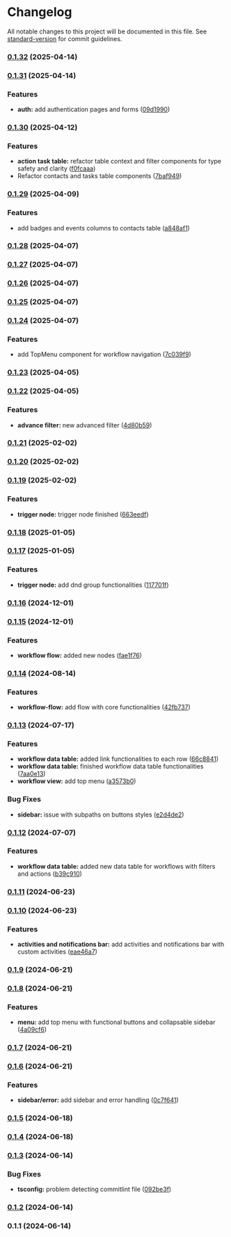 # Changelog

All notable changes to this project will be documented in this file. See [standard-version](https://github.com/conventional-changelog/standard-version) for commit guidelines.

### [0.1.32](https://github.com/PabloHelmbrecht/leadgrowth-app/compare/v0.1.31...v0.1.32) (2025-04-14)

### [0.1.31](https://github.com/PabloHelmbrecht/leadgrowth-app/compare/v0.1.30...v0.1.31) (2025-04-14)


### Features

* **auth:** add authentication pages and forms ([09d1990](https://github.com/PabloHelmbrecht/leadgrowth-app/commit/09d19902a80149f8bb8093401ce597ecb52c0afd))

### [0.1.30](https://github.com/PabloHelmbrecht/leadgrowth-app/compare/v0.1.29...v0.1.30) (2025-04-12)


### Features

* **action task table:** refactor table context and filter components for type safety and clarity ([f0fcaaa](https://github.com/PabloHelmbrecht/leadgrowth-app/commit/f0fcaaac075c2959b64f685b60e098509eae201f))
* Refactor contacts and tasks table components ([7baf949](https://github.com/PabloHelmbrecht/leadgrowth-app/commit/7baf949a73a46456696ddee7be575dea04f0e45b))

### [0.1.29](https://github.com/PabloHelmbrecht/leadgrowth-app/compare/v0.1.28...v0.1.29) (2025-04-09)


### Features

* add badges and events columns to contacts table ([a848af1](https://github.com/PabloHelmbrecht/leadgrowth-app/commit/a848af1c9707b670d89aed381f4996878719a10b))

### [0.1.28](https://github.com/PabloHelmbrecht/leadgrowth-app/compare/v0.1.27...v0.1.28) (2025-04-07)

### [0.1.27](https://github.com/PabloHelmbrecht/leadgrowth-app/compare/v0.1.26...v0.1.27) (2025-04-07)

### [0.1.26](https://github.com/PabloHelmbrecht/leadgrowth-app/compare/v0.1.25...v0.1.26) (2025-04-07)

### [0.1.25](https://github.com/PabloHelmbrecht/leadgrowth-app/compare/v0.1.24...v0.1.25) (2025-04-07)

### [0.1.24](https://github.com/PabloHelmbrecht/leadgrowth-app/compare/v0.1.23...v0.1.24) (2025-04-07)


### Features

* add TopMenu component for workflow navigation ([7c039f9](https://github.com/PabloHelmbrecht/leadgrowth-app/commit/7c039f90f34f8730b91e4278238081040a1ab418))

### [0.1.23](https://github.com/PabloHelmbrecht/leadgrowth-app/compare/v0.1.22...v0.1.23) (2025-04-05)

### [0.1.22](https://github.com/PabloHelmbrecht/leadgrowth-app/compare/v0.1.21...v0.1.22) (2025-04-05)


### Features

* **advance filter:** new advanced filter ([4d80b59](https://github.com/PabloHelmbrecht/leadgrowth-app/commit/4d80b599806754f96e531fb8d087d7bc38d81eaf))

### [0.1.21](https://github.com/PabloHelmbrecht/leadgrowth-app/compare/v0.1.19...v0.1.21) (2025-02-02)

### [0.1.20](https://github.com/PabloHelmbrecht/leadgrowth-app/compare/v0.1.19...v0.1.20) (2025-02-02)

### [0.1.19](https://github.com/PabloHelmbrecht/leadgrowth-app/compare/v0.1.18...v0.1.19) (2025-02-02)


### Features

* **trigger node:** trigger node finished ([663eedf](https://github.com/PabloHelmbrecht/leadgrowth-app/commit/663eedf8c6424d1bd31e38826f507bd7d75cb60c))

### [0.1.18](https://github.com/PabloHelmbrecht/leadgrowth-app/compare/v0.1.17...v0.1.18) (2025-01-05)

### [0.1.17](https://github.com/PabloHelmbrecht/leadgrowth-app/compare/v0.1.16...v0.1.17) (2025-01-05)


### Features

* **trigger node:** add dnd group functionalities ([117701f](https://github.com/PabloHelmbrecht/leadgrowth-app/commit/117701fc88865891a36ae713d15f429b16853260))

### [0.1.16](https://github.com/PabloHelmbrecht/leadgrowth-app/compare/v0.1.15...v0.1.16) (2024-12-01)

### [0.1.15](https://github.com/PabloHelmbrecht/leadgrowth-app/compare/v0.1.14...v0.1.15) (2024-12-01)


### Features

* **workflow flow:** added new nodes ([fae1f76](https://github.com/PabloHelmbrecht/leadgrowth-app/commit/fae1f76b9aea1e79e6d4bfe88d9fecf4458ff916))

### [0.1.14](https://github.com/PabloHelmbrecht/leadgrowth-app/compare/v0.1.13...v0.1.14) (2024-08-14)


### Features

* **workflow-flow:** add flow with core functionalities ([42fb737](https://github.com/PabloHelmbrecht/leadgrowth-app/commit/42fb73728c16d8a4b9a43cb187253898d72bc769))

### [0.1.13](https://github.com/PabloHelmbrecht/leadgrowth-app/compare/v0.1.12...v0.1.13) (2024-07-17)


### Features

* **workflow data table:** added link functionalities to each row ([66c8841](https://github.com/PabloHelmbrecht/leadgrowth-app/commit/66c884137cbea149b4658aafb68ecdeb2f2f3963))
* **workflow data table:** finished workflow data table functionalities ([7aa0e13](https://github.com/PabloHelmbrecht/leadgrowth-app/commit/7aa0e13eddf75eb8e0edf4a04e84f10d8b1255a0))
* **workflow view:** add top menu ([a3573b0](https://github.com/PabloHelmbrecht/leadgrowth-app/commit/a3573b0f77cb95856d0bcafe87bb538375b8b60c))


### Bug Fixes

* **sidebar:** issue with subpaths on buttons styles ([e2d4de2](https://github.com/PabloHelmbrecht/leadgrowth-app/commit/e2d4de282ffb2f0d7d9af30073e9b0c5a627eef4))

### [0.1.12](https://github.com/PabloHelmbrecht/leadgrowth-app/compare/v0.1.11...v0.1.12) (2024-07-07)


### Features

* **workflow data table:** added new data table for workflows with filters and actions ([b39c910](https://github.com/PabloHelmbrecht/leadgrowth-app/commit/b39c910256d1275a905a7ec2a6d7b38d4abc85bc))

### [0.1.11](https://github.com/PabloHelmbrecht/leadgrowth-app/compare/v0.1.10...v0.1.11) (2024-06-23)

### [0.1.10](https://github.com/PabloHelmbrecht/leadgrowth-app/compare/v0.1.9...v0.1.10) (2024-06-23)


### Features

* **activities and notifications bar:** add activities and notifications bar with custom activities ([eae46a7](https://github.com/PabloHelmbrecht/leadgrowth-app/commit/eae46a7b1e07791c89493157de687ed7f4de582a))

### [0.1.9](https://github.com/PabloHelmbrecht/leadgrowth-app/compare/v0.1.8...v0.1.9) (2024-06-21)

### [0.1.8](https://github.com/PabloHelmbrecht/leadgrowth-app/compare/v0.1.7...v0.1.8) (2024-06-21)


### Features

* **menu:** add top menu with functional buttons and collapsable sidebar ([4a09cf6](https://github.com/PabloHelmbrecht/leadgrowth-app/commit/4a09cf627e0c3c3ccbe52a297e2d0cf94c579ac7))

### [0.1.7](https://github.com/PabloHelmbrecht/leadgrowth-app/compare/v0.1.6...v0.1.7) (2024-06-21)

### [0.1.6](https://github.com/PabloHelmbrecht/leadgrowth-app/compare/v0.1.5...v0.1.6) (2024-06-21)


### Features

* **sidebar/error:** add sidebar and error handling ([0c7f641](https://github.com/PabloHelmbrecht/leadgrowth-app/commit/0c7f641dabec77bd059810fccb184788755afc4d))

### [0.1.5](https://github.com/PabloHelmbrecht/leadgrowth-app/compare/v0.1.4...v0.1.5) (2024-06-18)

### [0.1.4](https://github.com/PabloHelmbrecht/leadgrowth-app/compare/v0.1.3...v0.1.4) (2024-06-18)

### [0.1.3](https://github.com/PabloHelmbrecht/leadgrowth-app/compare/v0.1.2...v0.1.3) (2024-06-14)


### Bug Fixes

* **tsconfig:** problem detecting commitlint file ([092be3f](https://github.com/PabloHelmbrecht/leadgrowth-app/commit/092be3fd1ebc59d873e4fe507311a278e6cd1311))

### [0.1.2](https://github.com/PabloHelmbrecht/leadgrowth-app/compare/v0.1.1...v0.1.2) (2024-06-14)

### 0.1.1 (2024-06-14)
